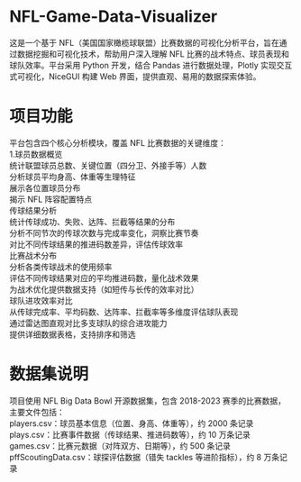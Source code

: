 # NFL-Game-Data-Visualizer
这是一个基于 NFL（美国国家橄榄球联盟）比赛数据的可视化分析平台，旨在通过数据挖掘和可视化技术，帮助用户深入理解 NFL 比赛的战术特点、球员表现和球队效率。平台采用 Python 开发，结合 Pandas 进行数据处理，Plotly 实现交互式可视化，NiceGUI 构建 Web 界面，提供直观、易用的数据探索体验。
# 项目功能
平台包含四个核心分析模块，覆盖 NFL 比赛数据的关键维度：<br>
1.球员数据概览<br>
    统计联盟球员总数、关键位置（四分卫、外接手等）人数<br>
    分析球员平均身高、体重等生理特征<br>
    展示各位置球员分布<br>
    揭示 NFL 阵容配置特点<br>
传球结果分析<br>
    统计传球成功、失败、达阵、拦截等结果的分布<br>
    分析不同节次的传球次数与完成率变化，洞察比赛节奏<br>
    对比不同传球结果的推进码数差异，评估传球效率<br>
比赛战术分布<br>
    分析各类传球战术的使用频率<br>
    评估不同传球结果对应的平均推进码数，量化战术效果<br>
    为战术优化提供数据支持（如短传与长传的效率对比）<br>
球队进攻效率对比<br>
    从传球完成率、平均码数、达阵率、拦截率等多维度评估球队表现<br>
    通过雷达图直观对比多支球队的综合进攻能力<br>
    提供详细数据表格，支持排序和筛选<br>
# 数据集说明
项目使用 NFL Big Data Bowl 开源数据集，包含 2018-2023 赛季的比赛数据，主要文件包括：<br>
players.csv：球员基本信息（位置、身高、体重等），约 2000 条记录<br>
plays.csv：比赛事件数据（传球结果、推进码数等），约 10 万条记录<br>
games.csv：比赛元数据（对阵双方、日期等），约 500 条记录<br>
pffScoutingData.csv：球探评估数据（错失 tackles 等进阶指标），约 8 万条记录<br> 
